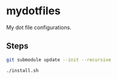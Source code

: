 mydotfiles
==========

My dot file configurations.

Steps
-----

```sh
git submodule update --init --recursive
```

```sh
./install.sh
```

